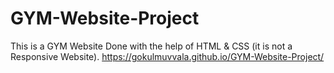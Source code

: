 # GYM-Website-Project
This is a GYM Website Done with the help of HTML &amp; CSS (it is not a Responsive Website).
https://gokulmuvvala.github.io/GYM-Website-Project/
